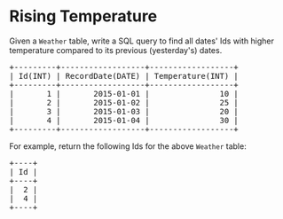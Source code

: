 # Rising Temperature

<p>Given a <code>Weather</code> table, write a SQL query to find all dates&#39; Ids with higher temperature compared to its previous (yesterday&#39;s) dates.</p>

<pre>
+---------+------------------+------------------+
| Id(INT) | RecordDate(DATE) | Temperature(INT) |
+---------+------------------+------------------+
|       1 |       2015-01-01 |               10 |
|       2 |       2015-01-02 |               25 |
|       3 |       2015-01-03 |               20 |
|       4 |       2015-01-04 |               30 |
+---------+------------------+------------------+
</pre>

<p>For example, return the following Ids for the above <code>Weather</code> table:</p>

<pre>
+----+
| Id |
+----+
|  2 |
|  4 |
+----+
</pre>



